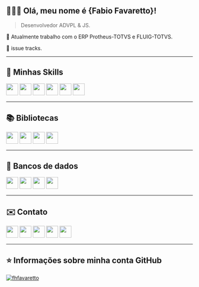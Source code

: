 ## 👨🏻‍💻 Olá, meu nome é <strong>{Fabio Favaretto}!</strong>

> Desenvolvedor ADVPL & JS.

🔭 Atualmente trabalho com o ERP Protheus-TOTVS e FLUIG-TOTVS.

💬 issue tracks.

----

## 🚀 Minhas Skills

<code><img height="32" src="https://img.shields.io/badge/HTML5-E34F26?style=for-the-badge&logo=html5&logoColor=white
"/></code>
<code><img height="32" src="https://img.shields.io/badge/CSS3-1572B6?style=for-the-badge&logo=css3&logoColor=white"/></code>
<code><img height="32" src="https://img.shields.io/badge/JavaScript-F7DF1E?style=for-the-badge&logo=javascript&logoColor=black
"/></code>
<code><img height="32" src="https://img.shields.io/badge/Node.js-43853D?style=for-the-badge&logo=node.js&logoColor=white
"/></code>
<code><img height="32" src="https://img.shields.io/badge/Markdown-000000?style=for-the-badge&logo=markdown&logoColor=white
"/></code>
<code><img height="32" src="https://img.shields.io/badge/Shell_Script-121011?style=for-the-badge&logo=gnu-bash&logoColor=white
"/></code>

---
## 📚 Bibliotecas 

<code><img height="32" src="https://img.shields.io/badge/Express.js-404D59?style=for-the-badge
"/></code>
<code><img height="32" src="https://img.shields.io/badge/Bootstrap-563D7C?style=for-the-badge&logo=bootstrap&logoColor=white
"/></code>
<code><img height="32" src="https://img.shields.io/badge/jQuery-0769AD?style=for-the-badge&logo=jquery&logoColor=white
"/></code>
<code><img height="32" src="https://img.shields.io/badge/Netlify-00C7B7?style=for-the-badge&logo=netlify&logoColor=white
"/></code>

---
## 🎲 Bancos de dados
<code><img height="32" src="https://img.shields.io/badge/MySQL-00000F?style=for-the-badge&logo=mysql&logoColor=white
"/></code>
<code><img height="32" src="https://img.shields.io/badge/PostgreSQL-316192?style=for-the-badge&logo=postgresql&logoColor=white
"/></code>
<code><img height="32" src="https://img.shields.io/badge/MongoDB-4EA94B?style=for-the-badge&logo=mongodb&logoColor=white
"/></code>
<code><img height="32" src="https://img.shields.io/badge/SQLite-07405E?style=for-the-badge&logo=sqlite&logoColor=white
"/></code>

---

## ✉️ Contato


<code><img height="32" src="https://img.shields.io/badge/WhatsApp-25D366?style=for-the-badge&logo=whatsapp&logoColor=white"/></code>
  <code><img height="32" src="https://img.shields.io/badge/Telegram-2CA5E0?style=for-the-badge&logo=telegram&logoColor=white
"/></code>
    <code><img height="32" src="https://img.shields.io/badge/Microsoft_Outlook-0078D4?style=for-the-badge&logo=microsoft-outlook&logoColor=white
"/></code>
        <code><img height="32" src="https://img.shields.io/badge/GitHub-100000?style=for-the-badge&logo=github&logoColor=white
"/></code>
            <code><img height="32" src="https://img.shields.io/badge/LinkedIn-0077B5?style=for-the-badge&logo=linkedin&logoColor=white
"/></code>

---

## ⭐ Informações sobre minha conta GitHub
[![fhfavaretto](https://github-readme-stats.vercel.app/api?username=fhfavaretto&theme=dark)](https://github.com/fhfavaretto/)
